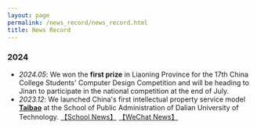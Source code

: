 ```yaml
---
layout: page
permalink: /news_record/news_record.html
title: News Record
---
```


### 2024

- *2024.05*: We won the **first prize** in Liaoning Province for the 17th China College Students' Computer Design Competition and will be heading to Jinan to participate in the national competition at the end of July.
- *2023.12*: We launched China's first intellectual property service model <a href="https://taibao-ip.help">**Taibao**</a> at the School of Public Administration of Dalian University of Technology. [【School News】](https://spap.dlut.edu.cn/info/1123/4095.htm) [【WeChat News】](https://mp.weixin.qq.com/s/zmPpAWnxxIC0g1trD3sCrQ)
